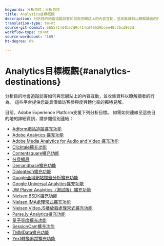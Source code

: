 ```yaml
---
keywords: 分析目標；分析目標
title: Analytics目標概觀
description: 分析目的地會追蹤訪客如何與您網站上的內容互動，並收集資料以瞭解讀者的行為。 這些平台提供您最具價值訪客參與度與轉化率的獨特見解。
translation-type: tm+mt
source-git-commit: 6655714d4b57d9c414cd40529bcee48c7bcd862d
workflow-type: tm+mt
source-wordcount: '169'
ht-degree: 6%

---
```



# Analytics目標概觀{#analytics-destinations}

分析目的地會追蹤訪客如何與您網站上的內容互動，並收集資料以瞭解讀者的行為。 這些平台提供您最具價值訪客參與度與轉化率的獨特見解。

目前，Adobe Experience Platform支援下列分析目標。 如需如何連線至這些目的地的詳細資訊，請參閱個別連結：

- [Adform網站追蹤擴充功能](./adform.md)
- [Adobe Analytics 擴充功能](./adobe-analytics.md)
- [Adobe Media Analytics for Audio and Video 擴充功能](./adobe-video-analytics.md)
- [Clicktale擴充功能](./clicktale.md)
- [Contentsquare擴充功能](./contentsquare.md)
- [分貝擴展](./decibel.md)
- [Demandbase擴充功能](./demandbase.md)
- [Dialogtech擴充功能](./dialogtech.md)
- [Google全域網站標籤分析擴充功能](./gtag-analytics.md)
- [Google Universal Analytics擴充功能](./google-universal-analytics.md)
- [JW Player Analytics（測試版）擴充功能](./jw-player-analytics.md)
- [Nielsen BSDK擴充功能](./nielsen-bsdk.md)
- [Nielsen IMA處理常式擴充功能](./nielsen-ima.md)
- [Nielsen VideoJS播放器處理常式擴充功能](./nielsen-videojs.md)
- [Parse.ly Analytics擴充功能](./parsely.md)
- [量子量度擴充功能](./quantum-metric.md)
- [SessionCam擴充功能](./sessioncam.md)
- [TMMData擴充功能](./tmmdata.md)
- [Yext轉換追蹤擴充功能](./yext.md)

